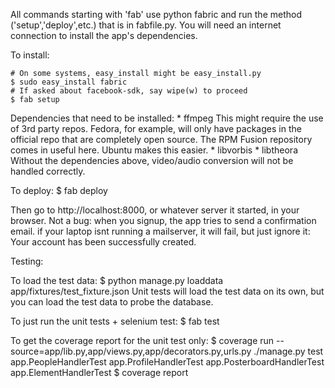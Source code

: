 All commands starting with 'fab' use python fabric and run the method
('setup','deploy',etc.) that is in fabfile.py. You will need an internet
connection to install the app's dependencies.

To install:

    # On some systems, easy_install might be easy_install.py
    $ sudo easy_install fabric
    # If asked about facebook-sdk, say wipe(w) to proceed
    $ fab setup

Dependencies that need to be installed:
    * ffmpeg
      This might require the use of 3rd party repos. Fedora, for example, will
      only have packages in the official repo that are completely open source.
      The RPM Fusion repository comes in useful here. Ubuntu makes this easier.
    * libvorbis
    * libtheora
Without the dependencies above, video/audio conversion will not be handled
correctly. 

To deploy:
    $ fab deploy

Then go to http://localhost:8000, or whatever server it started, in your 
browser.
Not a bug: when you signup, the app tries to send a confirmation email.
if your laptop isnt running a mailserver, it will fail, but just ignore it:
Your account has been successfully created.

Testing:

To load the test data:
    $ python manage.py loaddata app/fixtures/test_fixture.json 
Unit tests will load the test data on its own, but you can load the test data to probe the database.

To just run the unit tests + selenium test:
    $ fab test
    
To get the coverage report for the unit test only:
	$ coverage run --source=app/lib.py,app/views.py,app/decorators.py,urls.py ./manage.py test app.PeopleHandlerTest app.ProfileHandlerTest app.PosterboardHandlerTest app.ElementHandlerTest
	$ coverage report